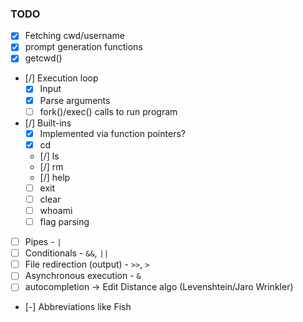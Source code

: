 ### TODO

- [x] Fetching cwd/username
- [x] prompt generation functions
- [x] getcwd()
- [/] Execution loop
    - [x] Input
    - [x] Parse arguments
    - [ ] fork()/exec() calls to run program
- [/] Built-ins
    - [x] Implemented via function pointers?
    - [x] cd
    - [/] ls
    - [/] rm
    - [/] help
    - [ ] exit
    - [ ] clear
    - [ ] whoami
    - [ ] flag parsing
- [ ] Pipes - `|`
- [ ] Conditionals - `&&`, `||`
- [ ] File redirection (output) - `>>`, `>`
- [ ] Asynchronous execution - `&`
- [ ] autocompletion -> Edit Distance algo (Levenshtein/Jaro Wrinkler)
- [-] Abbreviations like Fish
